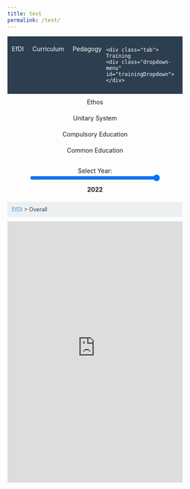 ```yaml
---
title: test
permalink: /test/
---
```


<!DOCTYPE html>
<html lang="en">
<head>
  <meta charset="UTF-8">
  <meta name="viewport" content="width=device-width, initial-scale=1.0">
  <title>EfDI Interactive Web Map</title>
  <!-- CSS for styling -->
  <style>
    * {
      margin: 0;
      padding: 0;
      box-sizing: border-box;
    }

    body {
      font-family: Arial, sans-serif;
      line-height: 1.5;
    }

    .tabs {
      display: flex;
      justify-content: space-around;
      background-color: #2c3e50;
      color: white;
      padding: 10px 0;
    }

    .tab {
      flex: 1;
      text-align: center;
      padding: 10px;
      transition: background-color 0.3s;
      position: relative;
    }

    .tab:hover {
      background-color: #34495e;
    }

    .active-tab {
      background-color: #1abc9c;
    }

    .dropdown-menu {
      display: none;
      position: absolute;
      top: 100%;
      left: 0;
      background-color: white;
      width: 100%;
      box-shadow: 0 4px 6px rgba(0, 0, 0, 0.1);
      z-index: 1000;
    }

    .tab:hover .dropdown-menu {
      display: block;
    }

    .dropdown-item {
      padding: 10px;
      border-bottom: 1px solid #ddd;
      text-align: left;
      color: #2c3e50;
      cursor: pointer;
    }

    .indent-1 {
      padding-left: 20px;
    }

    .indent-2 {
      padding-left: 40px;
    }

    .dropdown-item:hover {
      background-color: #f1f1f1;
    }

    #breadcrumbs {
      padding: 10px;
      background-color: #ecf0f1;
      font-size: 0.9em;
      margin: 0 0 10px;
      display: flex;
      gap: 5px;
    }

    #breadcrumbs span {
      color: #2c3e50;
    }

    #breadcrumbs a {
      text-decoration: none;
      color: #3498db;
    }

    #breadcrumbs a:hover {
      text-decoration: underline;
    }

    .year-slider {
      margin: 20px 0;
      text-align: center;
    }

    #yearRange {
      width: 300px;
    }

    #selectedYear {
      margin-top: 10px;
      font-weight: bold;
    }

    #mapFrame {
      display: block;
      width: 100%;
      height: 600px;
      border: none;
      transition: opacity 0.5s ease-in-out;
    }

    .fade-out {
      opacity: 0;
    }

    .fade-in {
      opacity: 1;
    }
  </style>
</head>
<body>

<div class="tabs">
  <div class="tab">
    EfDI
    <div class="dropdown-menu">
      <div class="dropdown-item" onclick="switchTopLevel('efdi_all', 'Overall')">Overall</div>
      <div class="dropdown-item indent-1" onclick="switchTopLevel('efdi_non_system', 'Non-system')">Non-system</div>
      <div class="dropdown-item indent-1" onclick="switchTopLevel('efdi_policy', 'Policy')">Policy</div>
      <div class="dropdown-item indent-1" onclick="switchTopLevel('efdi_practice', 'Practice')">Practice</div>
      <div class="dropdown-item indent-2" onclick="switchTopLevel('efdi_levels', 'Levels')">Levels</div>
      <div class="dropdown-item indent-2" onclick="switchTopLevel('efdi_equality', 'Equality')">Equality</div>
    </div>
  </div>

  <div class="tab">
    Curriculum
    <div class="dropdown-menu" id="curriculumDropdown"></div>
  </div>

  <div class="tab">
    Pedagogy
    <div class="dropdown-menu" id="pedagogyDropdown"></div>
  </div>

    <div class="tab">
    Training
    <div class="dropdown-menu" id="trainingDropdown"></div>
  </div>

  <div class="tab">
    Ethos
    <div class="dropdown-menu" id="ethosDropdown"></div>
  </div>

  <div class="tab">
    Unitary System
    <div class="dropdown-menu" id="autonomyDropdown"></div>
  </div>

  <div class="tab">
    Compulsory Education
    <div class="dropdown-menu" id="ceDropdown"></div>
  </div>

  <div class="tab">
    Common Education
    <div class="dropdown-menu" id="trackingDropdown"></div>
  </div>
</div>

  <div class="year-slider">
    <label for="yearRange">Select Year:</label><br>
    <input type="range" id="yearRange" min="0" max="2" step="1" value="2" oninput="updateYear(this.value)">
    <div id="selectedYear">2022</div>
  </div>

  <div id="breadcrumbs">
    <span id="breadcrumb-path"><a href="#" onclick="resetBreadcrumb()">EfDI</a> > Overall</span>
  </div>

  <iframe id="mapFrame" src="https://adrianaarellano.github.io/comp_all_index_2022/"></iframe>

  <script>
    let currentYear = "2022";
    let breadcrumbPath = "EfDI > Overall"; // Default breadcrumb
    let currentTab = "efdi_all"; // Default tab
    let topLevelSelection = "efdi_all"; // Track top-level selection
    const baseURL = "https://adrianaarellano.github.io/";
    const years = ["2009", "2016", "2022"];

    const curriculumOptions = {
      efdi_all: [
        { id: "cur_all", label: "Area", breadcrumb: "Overall > Curriculum" },
        { id: "cur_policy_all", label: "Policy", breadcrumb: "Overall > Curriculum > Policy" },
        { id: "cur_policy_all_aim", label: "Aim", breadcrumb: "Overall > Curriculum > Policy > Aim" },
        { id: "cur_policy_all_topic", label: "Topic", breadcrumb: "Overall > Curriculum > Policy > Topic" },
        { id: "cur_policy_all_program", label: " Unified Curricula", breadcrumb: "Overall > Curriculum > Policy > Unified Curricula" },
        { id: "cur_policy_all_mandate", label: "CE Mandate", breadcrumb: "Overall > Curriculum > Policy > CE Mandate" },
        { id: "cur_practice_all", label: "Practice", breadcrumb: "Overall > Curriculum > Practice" },
        { id: "cur_practice_all_out_act", label: "Outside Activities", breadcrumb: "Overall > Curriculum > Practice > Outside Activities" }
      ],
      efdi_non_system: [
        { id: "cur_non", label: "Area", breadcrumb: "Non-system > Curriculum" },
        { id: "cur_policy_non", label: "Policy", breadcrumb: "Non-system > Curriculum > Policy" },
        { id: "cur_policy_non_aim", label: "Aim", breadcrumb: "Non-system > Curriculum > Policy > Aim" },
        { id: "cur_policy_non_topic", label: "Topic", breadcrumb: "Non-system > Curriculum > Policy > Topic" },
        { id: "cur_policy_non_program", label: "Unified Curricula", breadcrumb: "Non-system > Curriculum > Policy > Unified Curricula" },
        { id: "cur_policy_non_mandate", label: "CE Mandate", breadcrumb: "Non-system > Curriculum > Policy > CE Mandate" },
        { id: "cur_practice_non", label: "Practice", breadcrumb: "Non-system > Curriculum > Practice" },
        { id: "cur_practice_non_out_act", label: "Outside Activities", breadcrumb: "Non-system > Curriculum > Practice > Outside Activities" }
      ],
      efdi_policy: [
        { id: "cur_policy_policy", label: "Area", breadcrumb: "Policy > Curriculum" },
        { id: "cur_policy_aim", label: "Aim", breadcrumb: "Policy > Curriculum > Aim" },
        { id: "cur_policy_topic", label: "Topic", breadcrumb: "Policy > Curriculum > Topic" },
        { id: "cur_policy_program", label: "Unified Curricula", breadcrumb: "Policy > Curriculum > Unified Curricula" },
        { id: "cur_policy_mandate", label: "CE Mandate", breadcrumb: "Policy > Curriculum > CE Mandate" }
      ],
      efdi_practice: [
        { id: "cur_practice_practice", label: "Area", breadcrumb: "Practice > Curriculum" },
        { id: "cur_practice_out_act", label: "Outside Activities", breadcrumb: "Practice > Curriculum > Outside Activities" }
      ],
      efdi_levels: [
        { id: "cur_levels", label: "Area", breadcrumb: "Levels > Curriculum" },
        { id: "cur_policy_levels", label: "Policy", breadcrumb: "Levels > Curriculum > Policy" },
        { id: "cur_policy_levels_aim", label: "Aim", breadcrumb: "Levels > Curriculum > Policy > Aim" },
        { id: "cur_policy_levels_topic", label: "Topic", breadcrumb: "Levels > Curriculum > Policy > Topic" },
        { id: "cur_policy_levels_mandate", label: "CE Mandate", breadcrumb: "Levels > Curriculum > Policy > CE Mandate" },
        { id: "cur_practice_levels", label: "Practice", breadcrumb: "Levels > Curriculum > Practice" },
        { id: "cur_practice_levels_out_act", label: "Outside Activities", breadcrumb: "Levels > Curriculum > Practice > Outside Activities" }
      ],
      efdi_equality: [
        { id: "cur_equality", label: "Area", breadcrumb: "Equality > Curriculum" },
        { id: "cur_policy_equality", label: "Policy", breadcrumb: "Equality > Curriculum > Policy" },
        { id: "cur_policy_equality_aim", label: "Aim", breadcrumb: "Equality > Curriculum > Policy > Aim" },
        { id: "cur_policy_equality_topic", label: "Topic", breadcrumb: "Equality > Curriculum > Policy > Topic" },
        { id: "cur_policy_equality_program", label: "Unified Curricula", breadcrumb: "Equality > Curriculum > Policy > Unified Curricula" }
      ]
    };

    function updateCurriculumDropdown() {
      const dropdown = document.getElementById("curriculumDropdown");
      dropdown.innerHTML = ""; // Clear existing items

      curriculumOptions[topLevelSelection].forEach(option => {
        const item = document.createElement("div");
        item.className = "dropdown-item";

        // Assign indentation classes
        if (option.label === "Policy" || option.label === "Practice") {
          item.classList.add("indent-1");
        } else if (!["Area", "Policy", "Practice"].includes(option.label)) {
          item.classList.add("indent-2");
        }

        item.textContent = option.label;
        item.onclick = () => switchTab(option.id, option.breadcrumb);
        dropdown.appendChild(item);
      });
    }

    const pedagogyOptions = {
      efdi_all: [
        { id: "pedagogy_all", label: "Area", breadcrumb: "Overall > Pedagogy" },
        { id: "pedagogy_policy_all", label: "Policy", breadcrumb: "Overall > Pedagogy > Policy" },
        { id: "pedagogy_policy_all_guide", label: "Guidelines", breadcrumb: "Overall > Pedagogy > Policy > Guidelines" },
        { id: "pedagogy_policy_all_object", label: "Objectives", breadcrumb: "Overall > Pedagogy > Policy > Objectives" },
        { id: "pedagogy_practice_all", label: "Practice", breadcrumb: "Overall > Pedagogy > Practice" },
        { id: "pedagogy_practice_all_vote", label: "Student Vote", breadcrumb: "Overall > Pedagogy > Practice > Student Vote" },
        { id: "pedagogy_practice_all_act_prac", label: "Active Participation", breadcrumb: "Overall > Pedagogy > Practice > Active Participation" },
        { id: "pedagogy_practice_all_dis", label: "Open Discussion", breadcrumb: "Overall > Pedagogy > Practice > Open Discussion" },
        { id: "pedagogy_practice_all_op", label: "Student Participation", breadcrumb: "Overall > Pedagogy > Practice > Student Participation in school affairs" },
        { id: "pedagogy_practice_all_class", label: "Classroom Climate", breadcrumb: "Overall > Pedagogy > Practice > Classroom Climate" }
      ],
      efdi_non_system: [
        { id: "pedagogy_non", label: "Area", breadcrumb: "Non-system > Pedagogy" },
        { id: "pedagogy_policy_non", label: "Policy", breadcrumb: "Non-system > Pedagogy > Policy" },
        { id: "pedagogy_policy_non_guide", label: "Guidelines", breadcrumb: "Non-system > Pedagogy > Policy > Guidelines" },
        { id: "pedagogy_policy_non_object", label: "Objectives", breadcrumb: "Non-system > Pedagogy > Policy > Objectives" },
        { id: "pedagogy_practice_non", label: "Practice", breadcrumb: "Overall > Pedagogy > Practice" },
        { id: "pedagogy_practice_non_vote", label: "Student Vote", breadcrumb: "Non-system > Pedagogy > Practice > Student Vote" },
        { id: "pedagogy_practice_non_act_prac", label: "Active Participation", breadcrumb: "Non-system > Pedagogy > Practice > Active Participation" },
        { id: "pedagogy_practice_non_dis", label: "Open Discussion", breadcrumb: "Non-system > Pedagogy > Practice > Open Discussion" },
        { id: "pedagogy_practice_non_op", label: "Student Participation", breadcrumb: "Non-system > Pedagogy > Practice > Student Participation in school affairs" },
        { id: "pedagogy_practice_non_class", label: "Classroom Climate", breadcrumb: "Non-system > Pedagogy > Practice > Classroom Climate" }
      ],
      efdi_policy: [
        { id: "pedagogy_policy_policy", label: "Area", breadcrumb: "Policy > Pedagogy" },
        { id: "pedagogy_policy_guide", label: "Guidelines", breadcrumb: "Policy > Pedagogy > Guidelines" },
        { id: "pedagogy_policy_object", label: "Objectives", breadcrumb: "Policy > Pedagogy > Objectives" }
      ],
      efdi_practice: [
        { id: "pedagogy_practice_practice", label: "Area", breadcrumb: "Practice > Pedagogy" },
        { id: "pedagogy_practice_vote", label: "Student Vote", breadcrumb: "Practice > Pedagogy > Student Vote" },
        { id: "pedagogy_practice_act_prac", label: "Active Participation", breadcrumb: "Practice > Pedagogy > Active Participation" },
        { id: "pedagogy_practice_dis", label: "Open Discussion", breadcrumb: "Practice > Pedagogy > Open Discussion" },
        { id: "pedagogy_practice_op", label: "Student Participation", breadcrumb: "Practice > Pedagogy > Student Participation in school affairs" },
        { id: "pedagogy_practice_class", label: "Classroom Climate", breadcrumb: "Practice > Pedagogy > Classroom Climate" }
      ],
      efdi_levels: [
        { id: "pedagogy_levels", label: "Area", breadcrumb: "Levels > Pedagogy" },
        { id: "pedagogy_policy_levels", label: "Policy", breadcrumb: "Levels > Pedagogy > Policy" },
        { id: "pedagogy_policy_levels_guide", label: "Guidelines", breadcrumb: "Levels > Pedagogy > Policy > Guidelines" },
        { id: "pedagogy_policy_levels_object", label: "Objectives", breadcrumb: "Levels > Pedagogy > Policy > Objectives" },
        { id: "pedagogy_practice_levels", label: "Practice", breadcrumb: "Levels > Pedagogy > Practice" },
        { id: "pedagogy_practice_levels_vote", label: "Student Vote", breadcrumb: "Levels > Pedagogy > Practice > Student Vote" },
        { id: "pedagogy_practice_levels_act_prac", label: "Active Participation", breadcrumb: "Levels > Pedagogy > Practice > Active Participation" },
        { id: "pedagogy_practice_levels_dis", label: "Open Discussion", breadcrumb: "Levels > Pedagogy > Practice > Open Discussion" },
        { id: "pedagogy_practice_levels_op", label: "Student Participation", breadcrumb: "Levels > Pedagogy > Practice > Student Participation in school affairs" },
        { id: "pedagogy_practice_levels_class", label: "Classroom Climate", breadcrumb: "Levels > Pedagogy > Practice > Classroom Climate" }
      ],
      efdi_equality: [
        { id: "pedagogy_equality", label: "Area", breadcrumb: "Equality > Pedagogy" },
        { id: "pedagogy_policy_equality", label: "Policy", breadcrumb: "Equality > Pedagogy > Policy" },
        { id: "pedagogy_policy_equality_guide", label: "Guidelines", breadcrumb: "Equality > Pedagogy > Policy > Guidelines" },
        { id: "pedagogy_practice_equality", label: "Practice", breadcrumb: "Equality > Pedagogy > Practice" },
        { id: "pedagogy_practice_equality_vote", label: "Student Vote", breadcrumb: "Equality > Pedagogy > Practice > Student Vote" },
        { id: "pedagogy_practice_equality_class", label: "Classroom Climate", breadcrumb: "Equality > Pedagogy > Practice > Classroom Climate" }
      ]
    };

    function updatePedagogyDropdown() {
      const dropdown = document.getElementById("pedagogyDropdown");
      dropdown.innerHTML = ""; // Clear existing items

      pedagogyOptions[topLevelSelection].forEach(option => {
        const item = document.createElement("div");
        item.className = "dropdown-item";

        // Assign indentation classes
        if (option.label === "Policy" || option.label === "Practice") {
          item.classList.add("indent-1");
        } else if (!["Area", "Policy", "Practice"].includes(option.label)) {
          item.classList.add("indent-2");
        }

        item.textContent = option.label;
        item.onclick = () => switchTab(option.id, option.breadcrumb);
        dropdown.appendChild(item);
      });
    }

    const trainingOptions = {
      efdi_all: [
        { id: "train_all", label: "Area", breadcrumb: "Overall > Training" },
        { id: "train_policy_all", label: "Policy", breadcrumb: "Overall > Training > Policy" },
        { id: "train_policy_all_in_service", label: "In-service", breadcrumb: "Overall > Training > Policy > In-service" },
        { id: "train_policy_all_mandatory", label: "Mandatory", breadcrumb: "Overall > Training > Policy > Mandatory" }
      ],
      efdi_non_system: [
        { id: "train_non", label: "Area", breadcrumb: "Non-system > Training" },
        { id: "train_policy_non", label: "Policy", breadcrumb: "Non-system > Training > Policy" },
        { id: "train_policy_non_in_service", label: "In-service", breadcrumb: "Non-system > Training > Policy > In-service" },
        { id: "train_policy_non_mandatory", label: "Mandatory", breadcrumb: "Non-system > Training > Policy > Mandatory" }
      ],
      efdi_policy: [
        { id: "train_policy_policy", label: "Area", breadcrumb: "Policy > Training" },
        { id: "train_policy_in_service", label: "In-service", breadcrumb: "Policy > Training > In-service" },
        { id: "train_policy_mandatory", label: "Mandatory", breadcrumb: "Policy > Training > Mandatory" }
      ],
      efdi_practice: [
      ],
      efdi_levels: [
        { id: "train_levels", label: "Area", breadcrumb: "Levels > Training" },
        { id: "train_policy_levels", label: "Policy", breadcrumb: "Levels > Training > Policy" },
        { id: "train_policy_levels_in_service", label: "In-service", breadcrumb: "Levels > Training > Policy > In-service" },
        { id: "train_policy_levels_mandatory", label: "Mandatory", breadcrumb: "Levels > Training > Policy > Mandatory" }
      ],
      efdi_equality: [
      ]
    };

    function updateTrainingDropdown() {
      const dropdown = document.getElementById("trainingDropdown");
      dropdown.innerHTML = ""; // Clear existing items

      trainingOptions[topLevelSelection].forEach(option => {
        const item = document.createElement("div");
        item.className = "dropdown-item";

        // Assign indentation classes
        if (option.label === "Policy" || option.label === "Practice") {
          item.classList.add("indent-1");
        } else if (!["Area", "Policy", "Practice"].includes(option.label)) {
          item.classList.add("indent-2");
        }

        item.textContent = option.label;
        item.onclick = () => switchTab(option.id, option.breadcrumb);
        dropdown.appendChild(item);
      });
    }

    const ethosOptions = {
      efdi_all: [
        { id: "ethos_all", label: "Area", breadcrumb: "Overall > Ethos" },
        { id: "ethos_policy_all", label: "Policy", breadcrumb: "Overall > Ethos > Policy" },
        { id: "ethos_policy_all_guide", label: "Guidelines", breadcrumb: "Overall > Ethos > Policy > Guidelines" },
        { id: "ethos_practice_all", label: "Practice", breadcrumb: "Overall > Ethos > Practice" },
        { id: "ethos_practice_all_student", label: "Student Involvement", breadcrumb: "Overall > Ethos > Practice > Student Involvement" },
        { id: "ethos_practice_all_teacher", label: "Teacher Involvement", breadcrumb: "Overall > Ethos > Practice > Teacher Involvement" }
      ],
      efdi_non_system: [
        { id: "ethos_non", label: "Area", breadcrumb: "Non-system > Ethos" },
        { id: "ethos_policy_non", label: "Policy", breadcrumb: "Non-system > Ethos > Policy" },
        { id: "ethos_policy_non_guide", label: "Guidelines", breadcrumb: "Non-system > Ethos > Policy > Guidelines" },
        { id: "ethos_practice_non", label: "Practice", breadcrumb: "Non-system > Ethos > Practice" },
        { id: "ethos_practice_non_student", label: "Student Involvement", breadcrumb: "Non-system > Ethos > Practice > Student Involvement" },
        { id: "ethos_practice_non_teacher", label: "Teacher Involvement", breadcrumb: "Non-system > Ethos > Practice > Teacher Involvement" }
      ],
      efdi_policy: [
        { id: "ethos_policy_policy", label: "Area", breadcrumb: "Policy > Ethos" },
        { id: "ethos_policy_guide", label: "Guidelines", breadcrumb: "Policy > Ethos > Guidelines" }
      ],
      efdi_practice: [
        { id: "ethos_practice_practice", label: "Area", breadcrumb: "Practice > Ethos" },
        { id: "ethos_practice_student", label: "Student Involvement", breadcrumb: "Practice > Ethos > Student Involvement" },
        { id: "ethos_practice_teacher", label: "Teacher Involvement", breadcrumb: "Practice > Ethos > Teacher Involvement" }
      ],
      efdi_levels: [
        { id: "ethos_levels", label: "Area", breadcrumb: "Levels > Ethos" },
        { id: "ethos_policy_levels", label: "Policy", breadcrumb: "Levels > Ethos > Policy" },
        { id: "ethos_policy_levels_guide", label: "Guidelines", breadcrumb: "Levels > Ethos > Policy > Guidelines" },
        { id: "ethos_practice_levels", label: "Practice", breadcrumb: "Levels > Ethos > Practice" },
        { id: "ethos_practice_levels_student", label: "Student Involvement", breadcrumb: "Levels > Ethos > Practice > Student Involvement" },
        { id: "ethos_practice_levels_teacher", label: "Teacher Involvement", breadcrumb: "Levels > Ethos > Practice > Teacher Involvement" }
      ],
      efdi_equality: [
      ]
    };

    function updateEthosDropdown() {
      const dropdown = document.getElementById("ethosDropdown");
      dropdown.innerHTML = ""; // Clear existing items

      ethosOptions[topLevelSelection].forEach(option => {
        const item = document.createElement("div");
        item.className = "dropdown-item";

        // Assign indentation classes
        if (option.label === "Policy" || option.label === "Practice") {
          item.classList.add("indent-1");
        } else if (!["Area", "Policy", "Practice"].includes(option.label)) {
          item.classList.add("indent-2");
        }

        item.textContent = option.label;
        item.onclick = () => switchTab(option.id, option.breadcrumb);
        dropdown.appendChild(item);
      });
    }

    const autonomyOptions = {
      efdi_all: [
        { id: "autonomy_all", label: "Area", breadcrumb: "Overall > Unitary system" },
        { id: "autonomy_policy_all", label: "Policy", breadcrumb: "Overall > Unitary system > Policy" },
        { id: "autonomy_policy_all_assess", label: "Guidelines", breadcrumb: "Overall > Unitary system > Policy > Assessment" },
        { id: "autonomy_policy_all_cur", label: "Centralized Curriculum", breadcrumb: "Overall > Unitary system > Policy > Centralized Curriculum" },
        { id: "autonomy_practice_all", label: "Practice", breadcrumb: "Overall > Unitary system > Practice" },
        { id: "autonomy_practice_all_ce_act", label: "Centralization of CE Activities", breadcrumb: "Overall > Unitary system > Practice > Centralization of Activities" },
        { id: "autonomy_practice_all_teach_cur", label: "Teacher Use of Official Curricula", breadcrumb: "Overall > Unitary system > Practice > Use of Official Curricula" }
      ],
      efdi_non_system: [
      ],
      efdi_policy: [
        { id: "autonomy_policy_policy", label: "Area", breadcrumb: "Policy > Unitary system" },
        { id: "autonomy_policy_assess", label: "Guidelines", breadcrumb: "Policy > Unitary system > Assessment" },
        { id: "autonomy_policy_cur", label: "Centralized Curriculum", breadcrumb: "Policy > Unitary system > Centralized Curriculum" }
      ],
      efdi_practice: [
        { id: "autonomy_practice_practice", label: "Area", breadcrumb: "Practice > Unitary system" },
        { id: "autonomy_practice_ce_act", label: "Centralization of CE Activities", breadcrumb: "Practice > Unitary system > Centralization of CE Activities" },
        { id: "autonomy_practice_teach_cur", label: "Teacher Use of Official Curricula", breadcrumb: "Practice > Unitary system > Use of Official Curricula" }
      ],
      efdi_levels: [
      ],
      efdi_equality: [
        { id: "autonomy_equality", label: "Area", breadcrumb: "Equality > Unitary system" },
        { id: "autonomy_policy_equality", label: "Policy", breadcrumb: "Equality > Unitary system > Policy" },
        { id: "autonomy_policy_equality_assess", label: "Guidelines", breadcrumb: "Equality > Unitary system > Policy > Assessment" },
        { id: "autonomy_policy_equality_cur", label: "Centralized Curriculum", breadcrumb: "Overall > Unitary system > Policy > Centralized Curriculum" },
        { id: "autonomy_practice_equality", label: "Practice", breadcrumb: "Equality > Unitary system > Practice" },
        { id: "autonomy_practice_equality_ce_act", label: "Student Involvement", breadcrumb: "Equality > Unitary system > Practice > Centralization of CE Activities" },
        { id: "autonomy_practice_equality_teach_cur", label: "Teacher Use of Official Curricula", breadcrumb: "Equality > Unitary system > Practice > Use of Official Curricula" }
      ]
    };

    function updateAutonomyDropdown() {
      const dropdown = document.getElementById("autonomyDropdown");
      dropdown.innerHTML = ""; // Clear existing items

      autonomyOptions[topLevelSelection].forEach(option => {
        const item = document.createElement("div");
        item.className = "dropdown-item";

        // Assign indentation classes
        if (option.label === "Policy" || option.label === "Practice") {
          item.classList.add("indent-1");
        } else if (!["Area", "Policy", "Practice"].includes(option.label)) {
          item.classList.add("indent-2");
        }

        item.textContent = option.label;
        item.onclick = () => switchTab(option.id, option.breadcrumb);
        dropdown.appendChild(item);
      });
    }

    const ceOptions = {
      efdi_all: [
        { id: "ce_all", label: "Area", breadcrumb: "Overall > Compulsory education" },
        { id: "ce_policy_all", label: "Policy", breadcrumb: "Overall > Compulsory education > Policy" },
        { id: "ce_policy_all_years", label: "Years", breadcrumb: "Overall > Compulsory education > Policy > Length of compulsory education" }
      ],
      efdi_non_system: [
      ],
      efdi_policy: [
        { id: "ce_policy_policy", label: "Area", breadcrumb: "Policy > Compulsory education" },
        { id: "ce_policy_years", label: "Years", breadcrumb: "Policy > Compulsory education > Length of compulsory education" }
      ],
      efdi_practice: [
      ],
      efdi_levels: [
        { id: "ce_levels", label: "Area", breadcrumb: "Levels > Compulsory education" },
        { id: "ce_policy_levels", label: "Policy", breadcrumb: "Levels > Compulsory education > Policy" },
        { id: "ce_policy_levels_years", label: "Years", breadcrumb: "Levels > Compulsory education > Policy > Length of compulsory education" }
      ],
      efdi_equality: [
        { id: "ce_equality", label: "Area", breadcrumb: "Equality > Compulsory education" },
        { id: "ce_policy_equality", label: "Policy", breadcrumb: "Equality > Compulsory education > Policy" },
        { id: "ce_policy_equality_years", label: "Years", breadcrumb: "Equality > Compulsory education > Policy > Length of compulsory education" }
      ]
    };

    function updateCeDropdown() {
      const dropdown = document.getElementById("ceDropdown");
      dropdown.innerHTML = ""; // Clear existing items

      ceOptions[topLevelSelection].forEach(option => {
        const item = document.createElement("div");
        item.className = "dropdown-item";

        // Assign indentation classes
        if (option.label === "Policy" || option.label === "Practice") {
          item.classList.add("indent-1");
        } else if (!["Area", "Policy", "Practice"].includes(option.label)) {
          item.classList.add("indent-2");
        }

        item.textContent = option.label;
        item.onclick = () => switchTab(option.id, option.breadcrumb);
        dropdown.appendChild(item);
      });
    }


    const trackingOptions = {
      efdi_all: [
        { id: "tracking_all", label: "Area", breadcrumb: "Overall > Common education" },
        { id: "tracking_policy_all", label: "Policy", breadcrumb: "Overall > Common education > Policy" },
        { id: "tracking_policy_all_age", label: "Age of selection", breadcrumb: "Overall > Common education > Policy > Age of selection" },
        { id: "tracking_practice_all", label: "Practice", breadcrumb: "Overall > Common education > Practice" },
        { id: "tracking_practice_all_group", label: "Average grouping", breadcrumb: "Overall > Common education > Practice > Average grouping" }
      ],
      efdi_non_system: [
      ],
      efdi_policy: [
        { id: "tracking_policy_policy", label: "Policy", breadcrumb: "Policy > Common education" },
        { id: "tracking_policy_age", label: "Age of selection", breadcrumb: "Policy > Common education > Age of selection" }
      ],
      efdi_practice: [
        { id: "tracking_practice_practice", label: "Practice", breadcrumb: "Practice > Common education" },
        { id: "tracking_practice_group", label: "Average grouping", breadcrumb: "Practice > Common education > Average grouping" }
      ],
      efdi_levels: [
      ],
      efdi_equality: [
        { id: "tracking_equality", label: "Area", breadcrumb: "Equality > Common education" },
        { id: "tracking_policy_equality", label: "Policy", breadcrumb: "Policy > Common education" },
        { id: "tracking_policy_equality_age", label: "Age of selection", breadcrumb: "Policy > Common education > Age of selection" },
        { id: "tracking_practice_equality_practice", label: "Practice", breadcrumb: "Equality > Practice > Common education" },
        { id: "tracking_practice_equality_group", label: "Average grouping", breadcrumb: "Equality > Practice > Common education > Average grouping" }
      ]
    };

    function updateTrackingDropdown() {
      const dropdown = document.getElementById("trackingDropdown");
      dropdown.innerHTML = ""; // Clear existing items

      trackingOptions[topLevelSelection].forEach(option => {
        const item = document.createElement("div");
        item.className = "dropdown-item";

        // Assign indentation classes
        if (option.label === "Policy" || option.label === "Practice") {
          item.classList.add("indent-1");
        } else if (!["Area", "Policy", "Practice"].includes(option.label)) {
          item.classList.add("indent-2");
        }

        item.textContent = option.label;
        item.onclick = () => switchTab(option.id, option.breadcrumb);
        dropdown.appendChild(item);
      });
    }


    function updateYear(index) {
      currentYear = years[index];
      document.getElementById("selectedYear").textContent = currentYear;
      switchTab(currentTab);
    }

    function switchTopLevel(selection, newBreadcrumbPath) {
      topLevelSelection = selection;
      switchTab(selection, newBreadcrumbPath);
      updateCurriculumDropdown();
      updatePedagogyDropdown(); // Add this line
      updateEthosDropdown();
      updateTrainingDropdown();
      updateAutonomyDropdown();
      updateCeDropdown();
      updateTrackingDropdown();
    }

    function switchTab(mapID, newBreadcrumbPath = '') {
      const mapFrame = document.getElementById("mapFrame");
      const breadcrumb = document.getElementById("breadcrumb-path");
      currentTab = mapID;

      breadcrumbPath = newBreadcrumbPath || breadcrumbPath;

      mapFrame.classList.add("fade-out");

      setTimeout(function () {
        const mapURLs = {
          efdi_all: `${baseURL}comp_all_index_${currentYear}/`,
          efdi_non_system: `${baseURL}comp_non_index_${currentYear}/`,
          efdi_policy: `${baseURL}comp_policy_index_${currentYear}/`,
          efdi_practice: `${baseURL}comp_prac_index_${currentYear}/`,
          efdi_levels: `${baseURL}comp_level_index_${currentYear}/`,
          efdi_equality: `${baseURL}comp_equality_index_${currentYear}/`,
          cur_all: `${baseURL}comp_subin_cur_${currentYear}/`,
          cur_non: `${baseURL}comp_subin_cur_${currentYear}/`,
          cur_levels: `${baseURL}comp_subin_level_cur_${currentYear}/`,
          cur_equality: `${baseURL}comp_subin_eq_cur_${currentYear}/`,
          cur_policy_all: `${baseURL}comp_cur_pol_${currentYear}/`,
          cur_policy_non: `${baseURL}comp_cur_pol_${currentYear}/`,
          cur_policy_policy: `${baseURL}comp_cur_pol_${currentYear}/`,
          cur_policy_levels: `${baseURL}comp_level_cur_pol_${currentYear}/`,
          cur_policy_equality: `${baseURL}comp_eq_cur_pol_${currentYear}/`,
          cur_policy_all_aim: `${baseURL}comp_cur_pol_aim_${currentYear}/`,
          cur_policy_non_aim: `${baseURL}comp_cur_pol_aim_${currentYear}/`,
          cur_policy_aim: `${baseURL}comp_cur_pol_aim_${currentYear}/`,
          cur_policy_levels_aim: `${baseURL}comp_cur_pol_aim_${currentYear}/`,
          cur_policy_equality_aim: `${baseURL}comp_eq_cur_pol_aim_${currentYear}/`,
          cur_policy_all_topic: `${baseURL}comp_cur_pol_topic_${currentYear}/`,
          cur_policy_non_topic: `${baseURL}comp_cur_pol_topic_${currentYear}/`,
          cur_policy_topic: `${baseURL}comp_cur_pol_topic_${currentYear}/`,
          cur_policy_levels_topic: `${baseURL}comp_cur_pol_topic_${currentYear}/`,
          cur_policy_equality_topic: `${baseURL}comp_eq_cur_pol_topic_${currentYear}/`,
          cur_policy_all_program: `${baseURL}comp_cur_pol_program_${currentYear}/`,
          cur_policy_non_program: `${baseURL}comp_cur_pol_program_${currentYear}/`,
          cur_policy_program: `${baseURL}comp_cur_pol_program_${currentYear}/`,
          cur_policy_equality_program: `${baseURL}comp_cur_pol_program_${currentYear}/`,
          cur_policy_all_mandate: `${baseURL}comp_cur_pol_formal_${currentYear}/`,
          cur_policy_non_mandate: `${baseURL}comp_cur_pol_formal_${currentYear}/`,
          cur_policy_mandate: `${baseURL}comp_cur_pol_formal_${currentYear}/`,
          cur_policy_levels_mandate: `${baseURL}comp_cur_pol_formal_${currentYear}/`,
          cur_practice_all: `${baseURL}comp_cur_prac_${currentYear}/`,
          cur_practice_non: `${baseURL}comp_cur_prac_${currentYear}/`,
          cur_practice_practice: `${baseURL}comp_cur_prac_${currentYear}/`,
          cur_practice_levels: `${baseURL}comp_level_cur_pol_${currentYear}/`,
          cur_practice_all_out_act: `${baseURL}comp_cur_prac_act_${currentYear}/`,
          cur_practice_non_out_act: `${baseURL}comp_cur_prac_act_${currentYear}/`,
          cur_practice_out_act: `${baseURL}comp_cur_prac_act_${currentYear}/`,
          cur_practice_levels_out_act: `${baseURL}comp_cur_prac_act_${currentYear}/`,
          pedagogy_all: `${baseURL}comp_subin_ped_${currentYear}/`,
          pedagogy_non: `${baseURL}comp_subin_ped_${currentYear}/`,
          pedagogy_levels: `${baseURL}comp_subin_ped_${currentYear}/`, // Fixed typo
          pedagogy_equality: `${baseURL}comp_subin_eq_ped_${currentYear}/`,
          pedagogy_policy_policy: `${baseURL}comp_ped_pol_${currentYear}/`,
          pedagogy_practice_practice: `${baseURL}comp_ped_prac_${currentYear}/`,
          pedagogy_policy_all: `${baseURL}comp_ped_pol_${currentYear}/`,
          pedagogy_non: `${baseURL}comp_ped_pol_${currentYear}/`,
          pedagogy_policy_policy: `${baseURL}comp_ped_pol_${currentYear}/`,
          pedagogy_policy_levels: `${baseURL}comp_ped_pol_${currentYear}/`,
          pedagogy_policy_equality: `${baseURL}comp_eq_ped_pol_${currentYear}/`,
          pedagogy_policy_all_guide: `${baseURL}comp_ped_pol_guide_${currentYear}/`,
          pedagogy_policy_non_guide: `${baseURL}comp_ped_pol_guide_${currentYear}/`,
          pedagogy_policy_guide: `${baseURL}comp_ped_pol_guide_${currentYear}/`,
          pedagogy_policy_levels_guide: `${baseURL}comp_ped_pol_guide_${currentYear}/`,
          pedagogy_policy_equality_guide: `${baseURL}comp_eq_ped_pol_guide_${currentYear}/`,
          pedagogy_policy_all_object: `${baseURL}comp_ped_pol_ob_${currentYear}/`,
          pedagogy_policy_non_object: `${baseURL}comp_ped_pol_ob_${currentYear}/`,
          pedagogy_policy_object: `${baseURL}comp_ped_pol_ob_${currentYear}/`,
          pedagogy_policy_levels_object: `${baseURL}comp_ped_pol_ob_${currentYear}/`,
          pedagogy_practice_all: `${baseURL}comp_ped_prac_${currentYear}/`,
          pedagogy_practice_non: `${baseURL}comp_ped_prac_${currentYear}/`,  
          pedagogy_practice_practice: `${baseURL}comp_ped_prac_${currentYear}/`,
          pedagogy_practice_levels: `${baseURL}comp_ped_prac_${currentYear}/`,
          pedagogy_practice_equality: `${baseURL}comp_eq_ped_prac_${currentYear}/`,
          pedagogy_practice_all_vote: `${baseURL}comp_ped_prac_vote_${currentYear}/`,
          pedagogy_practice_non_vote: `${baseURL}comp_ped_prac_vote_${currentYear}/`,
          pedagogy_practice_vote: `${baseURL}comp_ped_prac_vote_${currentYear}/`,
          pedagogy_practice_levels_vote: `${baseURL}comp_ped_prac_vote_${currentYear}/`,
          pedagogy_practice_equality_vote: `${baseURL}comp_ped_prac_vote_${currentYear}/`,
          pedagogy_practice_all_act_prac: `${baseURL}comp_ped_prac_act_${currentYear}/`,
          pedagogy_practice_non_act_prac: `${baseURL}comp_ped_prac_act_${currentYear}/`,
          pedagogy_practice_act_prac: `${baseURL}comp_ped_prac_act_${currentYear}/`,
          pedagogy_practice_levels_act_prac: `${baseURL}comp_ped_prac_act_${currentYear}/`,
          pedagogy_practice_all_dis: `${baseURL}comp_ped_prac_dis_${currentYear}/`,
          pedagogy_practice_non_dis: `${baseURL}comp_ped_prac_dis_${currentYear}/`,
          pedagogy_practice_dis: `${baseURL}comp_ped_prac_dis_${currentYear}/`,
          pedagogy_practice_levels_dis: `${baseURL}comp_ped_prac_dis_${currentYear}/`,
          pedagogy_practice_all_op: `${baseURL}comp_ped_prac_op_${currentYear}/`,
          pedagogy_practice_non_op: `${baseURL}comp_ped_prac_op_${currentYear}/`,
          pedagogy_practice_op: `${baseURL}comp_ped_prac_op_${currentYear}/`,
          pedagogy_practice_levels_op: `${baseURL}comp_ped_prac_op_${currentYear}/`,
          pedagogy_practice_all_class: `${baseURL}comp_ped_prac_class_${currentYear}/`,
          pedagogy_practice_non_class: `${baseURL}comp_ped_prac_class_${currentYear}/`,
          pedagogy_practice_class: `${baseURL}comp_ped_prac_class_${currentYear}/`,
          pedagogy_practice_levels_class: `${baseURL}comp_ped_prac_class_${currentYear}/`,
          pedagogy_practice_equality_class: `${baseURL}comp_eq_ped_prac_class_${currentYear}/`,
          train_all: `${baseURL}comp_subin_train_${currentYear}/`,
          train_non: `${baseURL}comp_subin_train_${currentYear}/`,
          train_levels: `${baseURL}comp_subin_train_${currentYear}/`,
          train_policy_all: `${baseURL}comp_train_pol_${currentYear}/`,
          train_policy_non: `${baseURL}comp_train_pol_${currentYear}/`,
          train_policy_policy: `${baseURL}comp_train_pol_${currentYear}/`,
          train_policy_levels: `${baseURL}comp_train_pol_${currentYear}/`,
          train_policy_all_in_service: `${baseURL}comp_train_pol_service_${currentYear}/`,
          train_policy_non_in_service: `${baseURL}comp_train_pol_service_${currentYear}/`,
          train_policy_in_service: `${baseURL}comp_train_pol_service_${currentYear}/`,
          train_policy_levels_in_service: `${baseURL}comp_train_pol_service_${currentYear}/`,
          train_policy_all_mandatory: `${baseURL}comp_train_pol_man_${currentYear}/`,
          train_policy_non_mandatory: `${baseURL}comp_train_pol_man_${currentYear}/`,
          train_policy_mandatory: `${baseURL}comp_train_pol_man_${currentYear}/`,
          train_policy_levels_mandatory: `${baseURL}comp_train_pol_man_${currentYear}/`,
          ethos_all: `${baseURL}comp_subin_ethos_${currentYear}/`,
          ethos_non: `${baseURL}comp_subin_ethos_${currentYear}/`,
          ethos_levels: `${baseURL}comp_subin_ethos_${currentYear}/`,
          ethos_policy_all: `${baseURL}comp_ethos_pol_${currentYear}/`,
          ethos_policy_non: `${baseURL}comp_ethos_pol_${currentYear}/`,
          ethos_policy_policy: `${baseURL}comp_ethos_pol_${currentYear}/`,
          ethos_policy_levels: `${baseURL}comp_ethos_pol_${currentYear}/`,
          ethos_policy_all_guide: `${baseURL}comp_ethos_pol_guide_${currentYear}/`,
          ethos_policy_non_guide: `${baseURL}comp_ethos_pol_guide_${currentYear}/`,
          ethos_policy_guide: `${baseURL}comp_ethos_pol_guide_${currentYear}/`,
          ethos_policy_levels_guide: `${baseURL}comp_ethos_pol_guide_${currentYear}/`,
          ethos_practice_all: `${baseURL}comp_ethos_prac_${currentYear}/`,
          ethos_practice_non: `${baseURL}comp_ethos_prac_${currentYear}/`,
          ethos_practice_practice: `${baseURL}comp_ethos_prac_${currentYear}/`,
          ethos_practice_levels: `${baseURL}comp_ethos_prac_${currentYear}/`,
          ethos_practice_all_student: `${baseURL}comp_ethos_prac_student_${currentYear}/`,
          ethos_practice_non_student: `${baseURL}comp_ethos_prac_student_${currentYear}/`,
          ethos_practice_student: `${baseURL}comp_ethos_prac_student_${currentYear}/`,
          ethos_practice_levels_student: `${baseURL}comp_ethos_prac_student_${currentYear}/`,
          ethos_practice_all_teacher: `${baseURL}comp_ethos_prac_teach_${currentYear}/`,
          ethos_practice_non_teacher: `${baseURL}comp_ethos_prac_teach_${currentYear}/`,
          ethos_practice_teacher: `${baseURL}comp_ethos_prac_teach_${currentYear}/`,
          ethos_practice_levels_teacher: `${baseURL}comp_ethos_prac_teach_${currentYear}/`,
          autonomy_all: `${baseURL}comp_subin_auto_${currentYear}/`,
          autonomy_equality: `${baseURL}comp_subin_auto_${currentYear}/`,
          autonomy_policy_all: `${baseURL}comp_auto_pol_${currentYear}/`,
          autonomy_policy_policy: `${baseURL}comp_auto_pol_${currentYear}/`,
          autonomy_policy_equality: `${baseURL}comp_auto_pol_${currentYear}/`,
          autonomy_policy_all_assess: `${baseURL}comp_auto_pol_assess_${currentYear}/`,
          autonomy_policy_assess: `${baseURL}comp_auto_pol_assess_${currentYear}/`,
          autonomy_policy_equality_assess: `${baseURL}comp_auto_pol_assess_${currentYear}/`,
          autonomy_policy_all_cur: `${baseURL}comp_auto_pol_cur_${currentYear}/`,
          autonomy_policy_cur: `${baseURL}comp_auto_pol_cur_${currentYear}/`,
          autonomy_policy_equality_cur: `${baseURL}comp_auto_pol_cur_${currentYear}/`,
          autonomy_practice_all: `${baseURL}comp_auto_prac_${currentYear}/`,
          autonomy_practice_practice: `${baseURL}comp_auto_prac_${currentYear}/`,
          autonomy_practice_equality: `${baseURL}comp_auto_prac_${currentYear}/`,
          autonomy_practice_all_ce_act: `${baseURL}comp_auto_prac_ce_act_${currentYear}/`,
          autonomy_practice_ce_act: `${baseURL}comp_auto_prac_ce_act_${currentYear}/`,
          autonomy_practice_equality_ce_act: `${baseURL}comp_auto_prac_ce_act_${currentYear}/`,
          autonomy_practice_all_teach_cur: `${baseURL}comp_auto_prac_cur_${currentYear}/`,
          autonomy_practice_teach_cur: `${baseURL}comp_auto_prac_cur_${currentYear}/`,
          autonomy_practice_equality_teach_cur: `${baseURL}comp_auto_prac_cur_${currentYear}/`,
          ce_all: `${baseURL}comp_subin_ce_${currentYear}/`,
          ce_levels: `${baseURL}comp_subin_ce_${currentYear}/`,
          ce_equality: `${baseURL}comp_subin_ce_${currentYear}/`,
          ce_policy_all: `${baseURL}comp_subin_ce_${currentYear}/`,
          ce_policy_policy: `${baseURL}comp_subin_ce_${currentYear}/`,
          ce_policy_levels: `${baseURL}comp_subin_ce_${currentYear}/`,
          ce_policy_equality: `${baseURL}comp_subin_ce_${currentYear}/`,
          ce_policy_all_years: `${baseURL}comp_ce_pol_years_${currentYear}/`,
          ce_policy_years: `${baseURL}comp_ce_pol_years_${currentYear}/`,
          ce_policy_levels_years: `${baseURL}comp_ce_pol_years_${currentYear}/`,
          ce_policy_equality_years: `${baseURL}comp_ce_pol_years_${currentYear}/`,
          tracking_all: `${baseURL}comp_subin_track_${currentYear}/`,
          tracking_equality: `${baseURL}comp_subin_track_${currentYear}/`,
          tracking_policy_all: `${baseURL}comp_track_pol_${currentYear}/`,
          tracking_policy_policy: `${baseURL}comp_track_pol_${currentYear}/`,
          tracking_policy_equality: `${baseURL}comp_track_pol_${currentYear}/`,
          tracking_policy_all_age: `${baseURL}comp_track_pol_age_${currentYear}/`,
          tracking_policy_age: `${baseURL}comp_track_pol_age_${currentYear}/`,
          tracking_policy_equality_age: `${baseURL}comp_track_pol_age_${currentYear}/`,
          tracking_practice_all: `${baseURL}comp_track_prac_${currentYear}/`,
          tracking_practice_practice: `${baseURL}comp_track_prac_${currentYear}/`,
          tracking_practice_equality: `${baseURL}comp_track_prac_${currentYear}/`,
          tracking_practice_all_group: `${baseURL}comp_track_prac_group_${currentYear}/`,
          tracking_practice_group: `${baseURL}comp_track_prac_group_${currentYear}/`,
          tracking_practice_equality_group: `${baseURL}comp_track_prac_group_${currentYear}/`
        };

        mapFrame.src = mapURLs[mapID] || mapURLs['efdi_all'];

        breadcrumb.innerHTML = `<a href="#" onclick="resetBreadcrumb()">EfDI</a> > ${breadcrumbPath}`;

        mapFrame.classList.remove("fade-out");
        mapFrame.classList.add("fade-in");
      }, 500);
    }

    function resetBreadcrumb() {
      breadcrumbPath = "EfDI > Overall";
      switchTab('efdi_all', 'Overall');
    }

    // Initialize the dropdowns with the default selection
    updateCurriculumDropdown();
    updatePedagogyDropdown();
    updateEthosDropdown();
    updateTrainingDropdown();
    updateAutonomyDropdown();
    updateCeDropdown();
    updateTrackingDropdown();
  </script>
</body>
</html>
